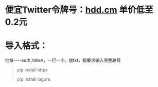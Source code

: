 # 便宜Twitter令牌号：[hdd.cm](https://hdd.cm/)  单价低至0.2元

# 导入格式：

地址----auth_token，一行一个，放txt，按要求输入完整路径


> pip install httpx
> 
> pip install loguru
